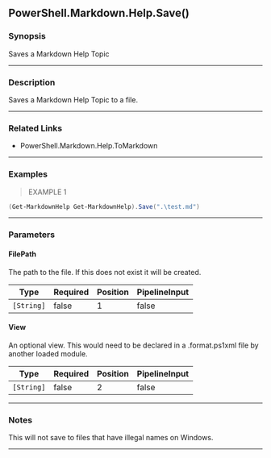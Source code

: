 PowerShell.Markdown.Help.Save()
-------------------------------

### Synopsis
Saves a Markdown Help Topic

---

### Description

Saves a Markdown Help Topic to a file.

---

### Related Links
* PowerShell.Markdown.Help.ToMarkdown

---

### Examples
> EXAMPLE 1

```PowerShell
(Get-MarkdownHelp Get-MarkdownHelp).Save(".\test.md")
```

---

### Parameters
#### **FilePath**
The path to the file.
If this does not exist it will be created.

|Type      |Required|Position|PipelineInput|
|----------|--------|--------|-------------|
|`[String]`|false   |1       |false        |

#### **View**
An optional view.
This would need to be declared in a .format.ps1xml file by another loaded module.

|Type      |Required|Position|PipelineInput|
|----------|--------|--------|-------------|
|`[String]`|false   |2       |false        |

---

### Notes
This will not save to files that have illegal names on Windows.

---
